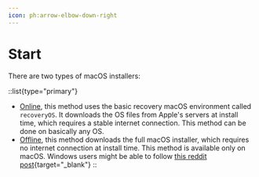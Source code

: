 ```yaml
---
icon: ph:arrow-elbow-down-right
---
```


# Start

There are two types of macOS installers:

::list{type="primary"}
- [Online](/guide/gathering-files/installer/online), this method uses the basic recovery macOS environment called `recoveryOS`. It downloads the OS files from Apple's servers at install time, which requires a stable internet connection. This method can be done on basically any OS.
- [Offline](/guide/gathering-files/installer/offline), this method downloads the full macOS installer, which requires no internet connection at install time. This method is available only on macOS. Windows users might be able to follow [this reddit post](https://web.archive.org/web/20230707192821/https://old.reddit.com/r/hackintosh/comments/jrrhox/how_to_make_a_full_offline_installer_for_macos_on/){target="_blank"}
::
